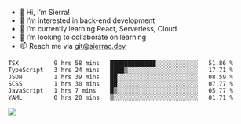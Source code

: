 - 👋 Hi, I’m Sierra!
- 👀 I’m interested in back-end development
- 🌱 I’m currently learning React, Serverless, Cloud
- 💞️ I’m looking to collaborate on learning
- 📫 Reach me via git@sierrac.dev

<!--START_SECTION:waka-->

```text
TSX          9 hrs 58 mins   █████████████░░░░░░░░░░░░   51.86 %
TypeScript   3 hrs 24 mins   ████▒░░░░░░░░░░░░░░░░░░░░   17.71 %
JSON         1 hrs 39 mins   ██░░░░░░░░░░░░░░░░░░░░░░░   08.59 %
SCSS         1 hrs 30 mins   ██░░░░░░░░░░░░░░░░░░░░░░░   07.77 %
JavaScript   1 hrs 7 mins    █▒░░░░░░░░░░░░░░░░░░░░░░░   05.77 %
YAML         0 hrs 20 mins   ▒░░░░░░░░░░░░░░░░░░░░░░░░   01.71 %
```

<!--END_SECTION:waka-->


![](https://hit.yhype.me/github/profile?user_id=7351311)
